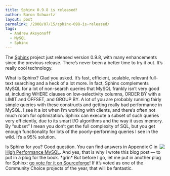 ```yaml
---
title: Sphinx 0.9.8 is released!
author: Baron Schwartz
layout: post
permalink: /2008/07/15/sphinx-098-is-released/
tags:
  - Andrew Aksyonoff
  - MySQL
  - Sphinx
---
```

The [Sphinx][1] project just released version 0.9.8, with many enhancements since the previous release. There&#8217;s never been a better time to try it out. It&#8217;s really cool technology.

What is Sphinx? Glad you asked. It&#8217;s fast, efficient, scalable, relevant full-text searching and a heck of a lot more. In fact, Sphinx complements MySQL for a lot of non-search queries that MySQL frankly isn&#8217;t very good at, including WHERE clauses on low-selectivity columns, ORDER BY with a LIMIT and OFFSET, and GROUP BY. A lot of you are probably running fairly simple queries with these constructs and getting really bad performance in MySQL. I see it a lot when I&#8217;m working with clients, and there&#8217;s often not much room for optimization. Sphinx can execute a subset of such queries very efficiently, due to its smart I/O algorithms and the way it uses memory. By &#8220;subset&#8221; I mean you don&#8217;t get the full complexity of SQL, but you get enough functionality for lots of the poorly-performing queries I see in the wild. It&#8217;s a 95% solution.

<a style="float:right" href="http://sourceforge.net/awards/cca/?project_name=Sphinx&project_url=http%3A//www.sphinxsearch.com/"><img src="http://sphinxsearch.com/g/cca_125x125_finalist.png" border="0" /></a>Is Sphinx for you? Good question. You can find answers in Appendix C in [High Performance MySQL][2]. And yes, that is why I wrote this blog post &#8212; to put in a plug for the book. \*grin\* But before I go, let me put in another plug for Sphinx: [go vote for it on Sourceforge][3]! If it&#8217;s voted as one of the Community Choice projects of the year, that will be fantastic.

 [1]: http://www.sphinxsearch.com/
 [2]: http://highperfmysql.com/
 [3]: http://sourceforge.net/awards/cca/?project_name=Sphinx&project_url=http%3A//www.sphinxsearch.com/
